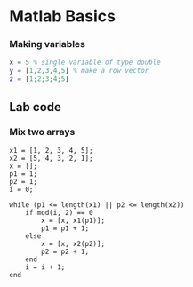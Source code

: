 # Matlab Basics




### Making variables
```matlab
x = 5 % single variable of type double
y = [1,2,3,4,5] % make a row vector
z = [1;2;3;4;5] 
```



## Lab code


### Mix two arrays

```
x1 = [1, 2, 3, 4, 5];
x2 = [5, 4, 3, 2, 1];
x = [];
p1 = 1;
p2 = 1;
i = 0;

while (p1 <= length(x1) || p2 <= length(x2))
    if mod(i, 2) == 0
        x = [x, x1(p1)];
        p1 = p1 + 1;
    else
        x = [x, x2(p2)];
        p2 = p2 + 1;
    end
    i = i + 1;
end
```
